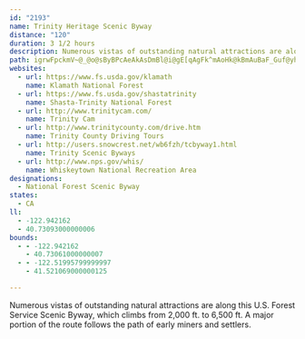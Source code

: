 ```yaml
---
id: "2193"
name: Trinity Heritage Scenic Byway
distance: "120"
duration: 3 1/2 hours
description: Numerous vistas of outstanding natural attractions are along this National Forest Scenic Byway, which climbs from 2,000 ft. to 6,500 ft.  A major portion of the route follows the path of early miners and settlers.
path: igrwFpckmV~@_@o@sByBPcAeAkAsDmBl@i@gE[qAgFk^mAoHk@kBmAuBaF_Guf@yh@gDiBwHsByDq@{GaCoGsEgCeCsBgC}AeCiA{BiFoMcC_DmBmEyAmAcE_@yAw@iBgEmDmDS_@Cm@H_@Xk@tAgAb@s@fAsCf@k@f@YxB]x@{@b@sA^yA|HoXTmAb@sDViFzAmJReCNmMP}B|@eHdDq\EsAUsAoAgBaBcA_BUwL]sQRe`@vAaEx@qQxHiCl@}CZiHvA_IzDmBf@yg@pJyELqFDgUeAcASaHeCaBAsB^{KzCsBXqE^{@?wCy@s@@k@TqB|AeATaHk@}@_@w@_AYm@mBsHEkAXgAReB?oBa@cAk@o@mC}Ay@MiAPaHzAcDvAoAL{DF}IrCaLj@g@G{@kAOs@E_AXmCCkBu@{@c@QcAPuBhBmAj@c@FgIBoARaGjD{@RwGRcACiCgA}@Gu@R_@Xi@~@iAxCm@dA_@R}L`A{AXa@XkDjFe@d@}@Tu@Ao@_@_@e@]eAq@iE]s@_@_@e@WmAE}BPk@Ks@Yo@}@wBqHu@kBu@s@cAS_Nk@yB?i@Pg@f@e@pAqBfIc@|@m@VoAa@UWOg@IcAbBiLd@qAvB}DZeBKsBsBgO{@cCkDeGOg@gIyEwBmBcJoL}A}By@sBo@oCyO_kAYcAo@aB{Oq^iA_D_@o@yAY}@Fo@^sA`ByEvBsAr@}@`A[r@_@vAwBxJoA`F]t@_CpEwJvPs@x@}IpFs@ZiAPmAKiG_EeAe@m@gAImA?k@Dk@Ry@zKsTZe@bAkCR_AF{@C{S@uPMaBm@mBg@mD?_CHkAn@{A~CsDnKmJlEkEr@aAb@wA@gBOuAiCmGsAgCCw@LmARg@hEsHXcA?_AYu@iA_AsBy@g@_@a@s@I_ADy@Xk@bDsC\iADqAy@aHiAaCuA_BmB}@iASgYq@cAy@Yu@{AuKIwBxCuQXiGC}@UcA_@w@}@{@{N_Fc@]e@u@i@kBMmBQeAYy@_AgAs@MiA?yEb@iAOy@y@uDkFeCiCaHqA_Da@mACoA^mBrAiCxAw@Bk@QiAsAOy@Iy@b@{TKuAWeAk@y@y@_@eK?u@c@m@iBEk@NmAn@_AZWf@MjJmAhAkA`B{BzA_CNk@JeBKuAqEuOsA}B_@Sy@SqFk@yFuCiIg@wTo@eH}A_A@q@XeGdDiAWqFyFiA{AUqAe@oGSmAiAgA}FiCm@u@uCyFsA_AoLSmJp@_AQqGaFoAQc@?cAX}E`CsADu@[o@i@gDqFyEqGgC_ByCu@mGyBsB_As@q@U{@CeAn@iKE}A_@y@_@k@qCcAsJqBs@Ji@LyCfBqIdG_Bd@}AIe@YyAuAgDyEs@qA_@{AEk@NeC|EeURqBDmBOoE]qAkAuCyAmBaJeEw@q@_@{@iAmEu@_BmAmAuBq@aFaAy@?wIn@oAO}@i@y@}@kLaPc@e@_CaBa_@{NqEwAoGUuDB_BGyBa@gA_@_BeAeBqBaIoK}D_GcBuCo@mAiBaF{Oye@g@eA_CmDcBsBoKaLoCsBiAe@{EuAoBQ{ISyCi@gA_@kBcAkEiDa@i@oa@q_@sBkC_LcPuSwRmWmSmCaCaAuAeF_NmBoC_Ay@m@]eCm@aD?eUlEuC^{B?iCYaEqBkBgBeJsKwD{CmKuFmCmBoBuBqBuCiBeEe@{AwFo[qGs_@k@mCi@gAo@eAu@s@{BkA_AYkBGgALoM`FcAFsAa@e@s@s@_BoEcSo@uB}A}CcBoAiEq@cBCaCNoEhA_NhAq[n@mF[mFZgHcBqCkAeA_A[_AyCiMmBeE}A{ByAmGYy@{@sA{EaFiCqJOUkEeAcGy@a@@g@RiF|FmAd@o@@u@SuGmDu@M}Ei@sDU{JUeIg@_BVaGtDeBj@qKZiACaHqDi@GcCR_BfAiEfFqBxCyBfEc@p@mE`CyCbAeAl@sAxAyCzEaB`AiCj@sADkFSqATi@b@c@t@cCjFcAfBe@d@cAd@iBLyG?uIS}HmA{Jk@wC_@s@Yq@m@}@sAqGuHyB_AcB?_TxBsARs@Z_BlAcF~IoA`BkBxAiDp@eCEmUyA{C@cHj@mFMic@mDwEMyADiDt@mFxCgElEoBrAyAj@_PnBaEx@sHvCiGzCgA^uAPsBCuImBcDa@qFJml@zBuFDkCMgCS}EcA}FuBeOgGyCcAmEU}@@uAV{Cz@_Bv@yBxAqJ|Ho@\}@XoBRmB?_Ca@gAe@mJgG_ASaKy@}A]{@[gd@q]sCkA{GqBuBG}ERuHvAoAD{@IgCa@mBeAcByAcJoN}BmEmIwVmB_FgE}IoO}k@cDkJgFkL[gAy@uDs@kHi@uDoAyDyBgDyB_BuIgCiEwBoPwMcDyBgCy@iCa@iBIaFXgJlAyBAcAKiAYaMiGqAWwO_@eGs@mEw@uC?_O^_BMiBm@}B_B_I{J{@q@mAa@aCk@uEq@{\oEwFyAyEkBgG}DiQgQsCyB_NmEsHoC{EkCaCaDaD_ImB{CoDqBaHaCqIwB}Du@wG}@ea@aD}Fs@mFY}A@kNxAsDEgCg@wJmCqAEkBRsBj@yMxHeErBmCl@sCLsf@{@mEYgDeA}ImEiA_@{Ck@sIa@mBLaAl@w@dAi@lASbAG`BJrGElAiB`GSlBBxGa@zDmLnWe@hEw@bD{@zAC\Jt@GxBc@vBUbCcBlD_@xA{@~A{@v@sCx@U`@CVn@tBAb@KXM@_@MUqAYIoDq@kB^yBrBo@^o@~Di@l@cBlBoBXi@QaCuBa@y@TqATSl@DTSBSS_AgBkDUWqFu@W^D`@Z|@Ed@UZmFaCiAEwDlB}IzD}BjDkKbXmC`AsC\iB@iBm@gBaA_AqAoAgAs@O_@\Cr@Bl@HVhGtKvArCRr@Cf@_@v@_AdAM`@KdA?v@PnEuAxE}@`GFd@bAdCJfEhB|EEd@_ApBSdAu@hAMb@c@|FA|@TfDU~AH~BId@o@nAuBjD_GtCaOfFW\E`@IjCOl@[RmBXgBxAoDvDOHuADSHw@xAk@ZmDLcEoBi@EO?e@`@q@VaBdA}Bm@SD[L}CfCgC^}KlF}Dp@_AfAs@fCs@~@{DdBiDfA{CLcLgBiBLiAj@a@j@q@rAaC`Mi@`Bm@`AaIjI{@jAy@|Ay@vCgG|Ys@bCmHnPuJb]sF~LcA|AcA|@cAp@yGfDqBr@aBRgBD_HSaB^cBlAmDlFiBxBoAlAoAl@iOjEyARqJLsAl@y@|@k@lAi@dCIrADrAb@xBbB|Ez@vC^~BNfAf@rJz@|Fl@rBrBvD`KtKdA~@hAr@nAVrCKdIwArAe@hDgBvEoCdA}Ap@sBLaCEmHDkA\uAT_@l@e@bAQn@Jd@Xb@p@Ph@LhACx@oBhQs@rCiA`C}FrJcFlLgB|BsF~E_AxAaA~CWrB]`Fu@nEaHlSkNdc@_AxBcCzDoMtNwAxBkAlCqKbZw@tC[xC_@\wBsOk@gHmBoMKaBCsGH{GCmBUwB_BiNq@aDoBgGe@cAw@{@uCsBaGmC{By@{DwBsB{@qIcBkLmA_BGmB@uAV_MnDaJnDwDlAqBf@{AJkBQcBg@iKk@yBa@cDOeASy@e@qD{CeBy@mFaBcAOyBDwI|@mAf@sEpDy@f@_Cr@k@DwBCiHyA_BSyVyAiBa@{AgDiHwZiAuFc@kAsA_BuBkAkLsIwDaEWg@Mm@DqANm@d@k@nIsClEsBt@s@n@gAbByDtA_Eb@mBLmACeAUmCoHuTaBoE}CyG{FiKsFsImAmCy@_Eo@uBiAqBcBgByDyBcFmBqAYsHs@sCy@cFyBwG_BsAe@}FsE}EqCoL_MyFaT_Mwb@aKm_@sDuIsCkJ{CqIeP}Z_CmCaFgH_A}@iEuB_@e@aDuKyBkF}Umb@gKiSuCgGwPs_@_A_B{IuK_ByBkJ}NoA_CaBaH_EoMoEsT[aCQoE?wK~@oIXeE_@oMCgDHwLEeBOmA]}As@oAoFaFmDwCiEmBmDeAsBeAaHgH_Ao@gDi@sAm@w@aAcBgF}@_Ay@]_BMqGFqVvAcC^mCl@uQlFcFtCuK~H_CdAmATiBHeHs@{@@_@HqBz@_HtFwDlAcCb@iBJ}ORsDR}JrAsBpAcClAu@rAw@zCa@d@i@FoBOqAZwGjDeAr@}@pAi@tA_@fC[dEY~@c@d@[FgBmAeA]w@Iq@D_@LYXaBdC[FyAGw@NeD~Cy@BmCeBuAi@gAOcDFk@KmBcCqEyEkAcAgCyAo@s@Yg@Kq@n@gFJ{CKyCBq@L_@\Eb@Hx@Z~AlBnAhAfBrCtCfC~@lB|@dCRXNDXEtCqB^e@H_@?g@u@aD?c@Ts@b@[bC?h@QVSLe@ASKQOAmGXcAKc@Mg@g@oAsCcAiAqFiHyFsF}@e@sBe@aAB}Ad@yAr@]Z[x@cApE_@RYQJgLAy@i@{CgAsEsBoGqA_ICaDR_E?gBSqEa@cD}@gDy@wBqGiIqFsFiDaEoAwB_BoEq@yD[yJmA{NIwPQeF_@uC[_BqAmDyDoIs@eD_AgMg@_EyC}Ne@gDIkCB{G]sDk@{BsCmHqHoMaHaO}@kCq@iEwAwW_@kEUuAcAmDcGaNqAeCgCmDsLiN}CyCiKaH{CeAaIaBcC_AyAy@oCyBsAyAgCeBoBsBw@mAoHcOwAeD}AsCaAyCyAiJ]cAyCuFuJuTy@y@iC{AmAmAK_AE_COkCIaD?uGUq@YSyBk@qHmAsFs@sa@mH}@So@e@u@_CoM_i@_F_[{AoKk@{CuOqe@YyBe@iFOq@c@_A_@e@o@Y}Ca@ca@DuNsOQk@mBeOx@W
websites:
  - url: https://www.fs.usda.gov/klamath
    name: Klamath National Forest
  - url: https://www.fs.usda.gov/shastatrinity
    name: Shasta-Trinity National Forest
  - url: http://www.trinitycam.com/
    name: Trinity Cam
  - url: http://www.trinitycounty.com/drive.htm
    name: Trinity County Driving Tours
  - url: http://users.snowcrest.net/wb6fzh/tcbyway1.html
    name: Trinity Scenic Byways
  - url: http://www.nps.gov/whis/
    name: Whiskeytown National Recreation Area
designations:
  - National Forest Scenic Byway
states:
  - CA
ll:
  - -122.942162
  - 40.73093000000006
bounds:
  - - -122.942162
    - 40.73061000000007
  - - -122.51995799999997
    - 41.521069000000125

---
```


Numerous vistas of outstanding natural attractions are along this U.S. Forest Service Scenic Byway, which climbs from 2,000 ft. to 6,500 ft.  A major portion of the route follows the path of early miners and settlers.

